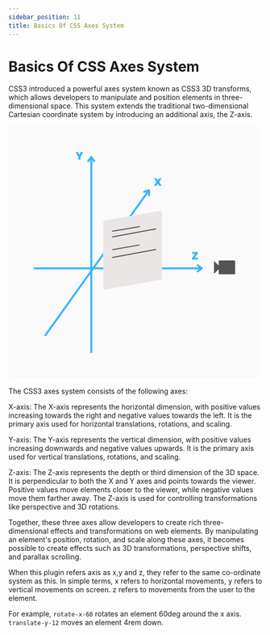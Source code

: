 ```yaml
---
sidebar_position: 11
title: Basics Of CSS Axes System
---
```


# Basics Of CSS Axes System

CSS3 introduced a powerful axes system known as CSS3 3D transforms, which allows developers to manipulate and position elements in three-dimensional space. This system extends the traditional two-dimensional Cartesian coordinate system by introducing an additional axis, the Z-axis.

![CSS Axes](/img/axis.png)

The CSS3 axes system consists of the following axes:

X-axis: The X-axis represents the horizontal dimension, with positive values increasing towards the right and negative values towards the left. It is the primary axis used for horizontal translations, rotations, and scaling.

Y-axis: The Y-axis represents the vertical dimension, with positive values increasing downwards and negative values upwards. It is the primary axis used for vertical translations, rotations, and scaling.

Z-axis: The Z-axis represents the depth or third dimension of the 3D space. It is perpendicular to both the X and Y axes and points towards the viewer. Positive values move elements closer to the viewer, while negative values move them farther away. The Z-axis is used for controlling transformations like perspective and 3D rotations.

Together, these three axes allow developers to create rich three-dimensional effects and transformations on web elements. By manipulating an element's position, rotation, and scale along these axes, it becomes possible to create effects such as 3D transformations, perspective shifts, and parallax scrolling. 

When this plugin refers axis as x,y and z, they refer to the same co-ordinate system as this. In simple terms, x refers to horizontal movements, y refers to vertical movements on screen. z refers to movements  from the user to the element.

For example, `rotate-x-60` rotates an element 60deg around the x axis. `translate-y-12` moves an element 4rem down.